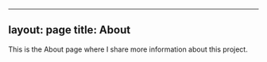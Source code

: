
---
layout: page
title: About
---

This is the About page where I share more information about this project.
